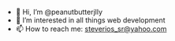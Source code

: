 - 👋 Hi, I’m @peanutbutterjlly
- 👀 I’m interested in all things web development
- 📫 How to reach me: steverios_sr@yahoo.com

<!---
peanutbutterjlly/peanutbutterjlly is a ✨ special ✨ repository because its `README.md` (this file) appears on your GitHub profile.
You can click the Preview link to take a look at your changes.
--->
